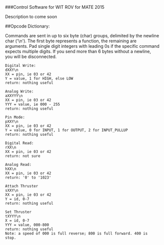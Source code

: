 ###Control Software for WIT ROV for MATE 2015

Description to come soon


##Opcode Dictionary:

Commands are sent in up to six byte (char) groups, delimited by the newline char ('\n').
The first byte represents a function, the remaining are arguments. Pad single digit integers with leading 0s if the specific command expects multiple digits. If you send more than 6 bytes without a newline, you will be disconnected.
```
Digital Write:
dXXY\n
XX = pin, ie 03 or 42
Y = value, 1 for HIGH, else LOW
return: nothing useful

Analog Write:
aXXYYY\n
XX = pin, ie 03 or 42
YYY = value, ie 000 - 255
return: nothing useful

Pin Mode:
pXXY\n
XX = pin, ie 03 or 42
Y = value, 0 for INPUT, 1 for OUTPUT, 2 for INPUT_PULLUP
return: nothing useful

Digital Read:
rXX\n
XX = pin, ie 03 or 42
return: not sure

Analog Read:
hXX\n
XX = pin, ie 03 or 42
return: '0' to '1023'

Attach Thruster
sXXY\n
XX = pin, ie 03 or 42
Y = id, 0-7
return: nothing useful

Set Thruster
tXYYY\n
X = id, 0-7
YYY = value, 000-800
return: nothing useful
Note: a speed of 000 is full reverse; 800 is full forward. 400 is stop.
```
